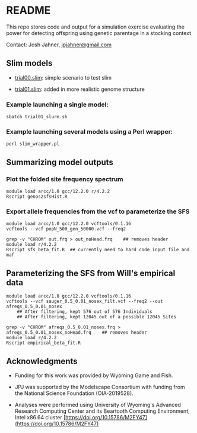 # README

This repo stores code and output for a simulation exercise evaluating the power for detecting offspring using genetic parentage in a stocking context

Contact: Josh Jahner, jpjahner@gmail.com


## Slim models

* [trial00.slim](slim_trials/trial00.slim): simple scenario to test slim

* [trial01.slim](slim_trials/trial01.slim): added in more realistic genome structure



### Example launching a single model:

```{bash}
sbatch trial01_slurm.sh
```

### Example launching several models using a Perl wrapper:

```{bash}
perl slim_wrapper.pl
```




## Summarizing model outputs

### Plot the folded site frequency spectrum

```{bash}
module load arcc/1.0 gcc/12.2.0 r/4.2.2
Rscript genos2sfsHist.R
```

### Export allele frequencies from the vcf to parameterize the SFS

```{bash}
module load arcc/1.0 gcc/12.2.0 vcftools/0.1.16
vcftools --vcf popN_500_gen_50000.vcf --freq2

grep -v "CHROM" out.frq > out_noHead.frq    ## removes header
module load r/4.2.2
Rscript sfs_beta_fit.R  ## currently need to hard code input file and maf 
```





## Parameterizing the SFS from Will's empirical data

```{bash}
module load arcc/1.0 gcc/12.2.0 vcftools/0.1.16
vcftools --vcf sauger_0.5_0.01_nosex_filt.vcf --freq2 --out afreqs_0.5_0.01_nosex
    ## After filtering, kept 576 out of 576 Individuals
    ## After filtering, kept 12045 out of a possible 12045 Sites

grep -v "CHROM" afreqs_0.5_0.01_nosex.frq > afreqs_0.5_0.01_nosex_noHead.frq    ## removes header
module load r/4.2.2
Rscript empirical_beta_fit.R
```


## Acknowledgments

* Funding for this work was provided by Wyoming Game and Fish.

* JPJ was supported by the Modelscape Consortium with funding from the National Science Foundation (OIA-2019528).

* Analyses were performed using University of Wyoming's Advanced Research Computing Center and its Beartooth Computing Environment, Intel x86.64 cluster [https://doi.org/10.15786/M2FY47](https://doi.org/10.15786/M2FY47)



